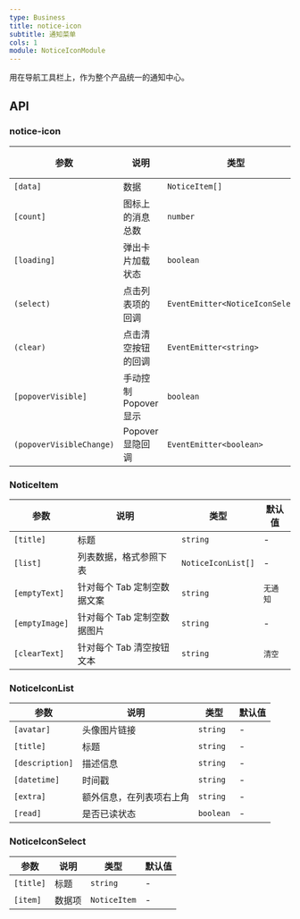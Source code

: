 ```yaml
---
type: Business
title: notice-icon
subtitle: 通知菜单
cols: 1
module: NoticeIconModule
---
```


用在导航工具栏上，作为整个产品统一的通知中心。

## API

### notice-icon

| 参数                     | 说明                  | 类型                             | 默认值  |
| ------------------------ | --------------------- | -------------------------------- | ------- |
| `[data]`                 | 数据                  | `NoticeItem[]`                   | -       |
| `[count]`                | 图标上的消息总数      | `number`                         | -       |
| `[loading]`              | 弹出卡片加载状态      | `boolean`                        | `false` |
| `(select)`               | 点击列表项的回调      | `EventEmitter<NoticeIconSelect>` | -       |
| `(clear)`                | 点击清空按钮的回调    | `EventEmitter<string>`           | -       |
| `[popoverVisible]`       | 手动控制 Popover 显示 | `boolean`                        | `false` |
| `(popoverVisibleChange)` | Popover 显隐回调      | `EventEmitter<boolean>`          | -       |

### NoticeItem

| 参数           | 说明                        | 类型               | 默认值   |
| -------------- | --------------------------- | ------------------ | -------- |
| `[title]`      | 标题                        | `string`           | -        |
| `[list]`       | 列表数据，格式参照下表      | `NoticeIconList[]` | -        |
| `[emptyText]`  | 针对每个 Tab 定制空数据文案 | `string`           | `无通知` |
| `[emptyImage]` | 针对每个 Tab 定制空数据图片 | `string`           | -        |
| `[clearText]`  | 针对每个 Tab 清空按钮文本   | `string`           | `清空`   |

### NoticeIconList

| 参数            | 说明                     | 类型      | 默认值 |
| --------------- | ------------------------ | --------- | ------ |
| `[avatar]`      | 头像图片链接             | `string`  | -      |
| `[title]`       | 标题                     | `string`  | -      |
| `[description]` | 描述信息                 | `string`  | -      |
| `[datetime]`    | 时间戳                   | `string`  | -      |
| `[extra]`       | 额外信息，在列表项右上角 | `string`  | -      |
| `[read]`        | 是否已读状态             | `boolean` | -      |

### NoticeIconSelect

| 参数      | 说明   | 类型         | 默认值 |
| --------- | ------ | ------------ | ------ |
| `[title]` | 标题   | `string`     | -      |
| `[item]`  | 数据项 | `NoticeItem` | -      |
